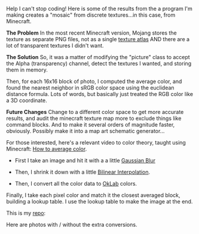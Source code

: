 Help I can't stop coding! Here is some of the results from the a program I'm making creates a "mosaic" from discrete textures...in this case, from Minecraft.

**The Problem**
In the most recent Minecraft version, Mojang stores the texture as separate PNG files, not as a single [texture atlas](<https://en.wikipedia.org/wiki/Texture_atlas>) AND there are a lot of transparent textures I didn't want.

**The Solution**
So, it was a matter of modifying the "picture" class to accept the Alpha (transparency) channel, detect the textures I wanted, and storing them in memory.

Then, for each 16x16 block of photo, I computed the average color, and found the nearest neighbor in sRGB color space using the euclidean distance formula. Lots of words, but basically just treated the RGB color like a 3D coordinate.

**Future Changes**
Change to a different color space to get more accurate results, and audit the minecraft texture map more to exclude things like command blocks. And to make it several orders of magnitude faster, obviously. Possibly make it into a map art schematic generator...

For those interested, here's a relevant video to color theory, taught using Minecraft: [How to average color](<https://www.youtube.com/watch?v=e0HM_vfSuDw&t=46s>).



- First I take an image and hit it with a a little [Gaussian Blur](<https://en.wikipedia.org/wiki/Gaussian_blur>)

- Then, I shrink it down with a little [Bilinear Interpolation](<https://en.wikipedia.org/wiki/Bilinear_interpolation>).

- Then, I convert all the color data to [OkLab](<https://bottosson.github.io/posts/oklab/>) colors.

Finally, I take each pixel color and match it the closest averaged block, building a lookup table. I use the lookup table to make the image at the end.

This is my [repo](<https://github.com/davidspiv/minecraft_mosaic>):

Here are photos with / without the extra conversions.
